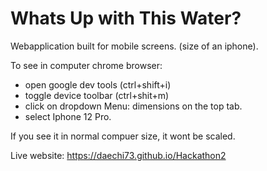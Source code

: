 # Whats Up with This Water?

Webapplication built for mobile screens. (size of an iphone).

To see in computer chrome browser:

- open google dev tools (ctrl+shift+i)
- toggle device toolbar (ctrl+shit+m)
- click on dropdown Menu: dimensions on the top tab.
- select Iphone 12 Pro.

If you see it in normal compuer size, it wont be scaled.

Live website: https://daechi73.github.io/Hackathon2
